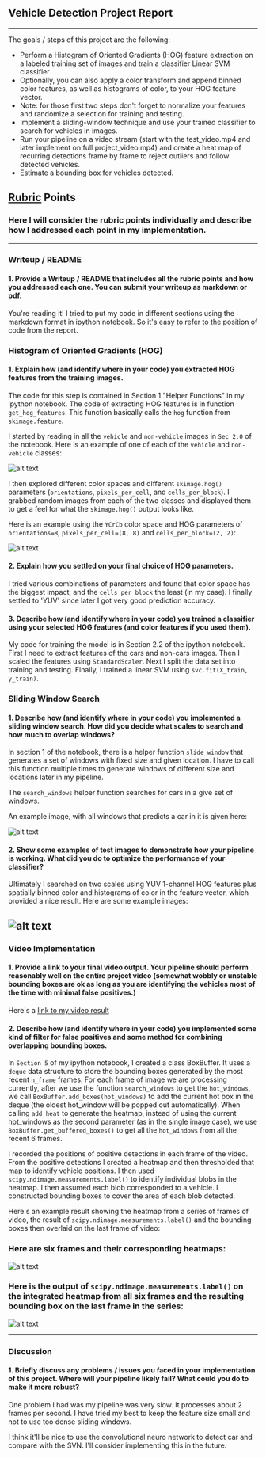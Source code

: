 ## Vehicle Detection Project Report

---

The goals / steps of this project are the following:

* Perform a Histogram of Oriented Gradients (HOG) feature extraction on a labeled training set of images and train a classifier Linear SVM classifier
* Optionally, you can also apply a color transform and append binned color features, as well as histograms of color, to your HOG feature vector. 
* Note: for those first two steps don't forget to normalize your features and randomize a selection for training and testing.
* Implement a sliding-window technique and use your trained classifier to search for vehicles in images.
* Run your pipeline on a video stream (start with the test_video.mp4 and later implement on full project_video.mp4) and create a heat map of recurring detections frame by frame to reject outliers and follow detected vehicles.
* Estimate a bounding box for vehicles detected.

[//]: # (Image References)
[image1]: ./report/car_notcar.png
[image2]: ./report/hog_features.png
[image3]: ./report/sliding_window.png
[image4]: ./report/sliding_window_multi.png
[image5]: ./report/consecutive_frame.png
[image6]: ./report/labels_and_bbox.png
[video1]: ./output_images/result_project_video.mp4

## [Rubric](https://review.udacity.com/#!/rubrics/513/view) Points
### Here I will consider the rubric points individually and describe how I addressed each point in my implementation.  

---
### Writeup / README

#### 1. Provide a Writeup / README that includes all the rubric points and how you addressed each one.  You can submit your writeup as markdown or pdf.

You're reading it! I tried to put my code in different sections using the markdown format in ipython notebook. So it's easy to refer to the position of code from the report.

### Histogram of Oriented Gradients (HOG)

#### 1. Explain how (and identify where in your code) you extracted HOG features from the training images.

The code for this step is contained in Section 1 "Helper Functions" in my ipython notebook. The code of extracting HOG features is in function `get_hog_features`. This function basically calls the `hog` function from `skimage.feature`.

I started by reading in all the `vehicle` and `non-vehicle` images in `Sec 2.0` of the notebook.  Here is an example of one of each of the `vehicle` and `non-vehicle` classes:

![alt text][image1]

I then explored different color spaces and different `skimage.hog()` parameters (`orientations`, `pixels_per_cell`, and `cells_per_block`).  I grabbed random images from each of the two classes and displayed them to get a feel for what the `skimage.hog()` output looks like.

Here is an example using the `YCrCb` color space and HOG parameters of `orientations=8`, `pixels_per_cell=(8, 8)` and `cells_per_block=(2, 2)`:

![alt text][image2]

#### 2. Explain how you settled on your final choice of HOG parameters.

I tried various combinations of parameters and found that color space has the biggest impact, and the `cells_per_block` the least (in my case). I finally settled to 'YUV' since later I got very good prediction accuracy.

#### 3. Describe how (and identify where in your code) you trained a classifier using your selected HOG features (and color features if you used them).

My code for training the model is in Section 2.2 of the ipython notebook. First I need to extract features of the cars and non-cars images. Then I scaled the features using `StandardScaler`. Next I split the data set into training and testing. Finally, I trained a linear SVM using `svc.fit(X_train, y_train)`.

### Sliding Window Search

#### 1. Describe how (and identify where in your code) you implemented a sliding window search.  How did you decide what scales to search and how much to overlap windows?

In section 1 of the notebook, there is a helper function `slide_window` that generates a set of windows with fixed size and given location. I have to call this function multiple times to generate windows of different size and locations later in my pipeline.

The `search_windows` helper function searches for cars in a give set of windows.

An example image, with all windows that predicts a car in it is given here:

![alt text][image3]

#### 2. Show some examples of test images to demonstrate how your pipeline is working.  What did you do to optimize the performance of your classifier?

Ultimately I searched on two scales using YUV 1-channel HOG features plus spatially binned color and histograms of color in the feature vector, which provided a nice result.  Here are some example images:

![alt text][image4]
---

### Video Implementation

#### 1. Provide a link to your final video output.  Your pipeline should perform reasonably well on the entire project video (somewhat wobbly or unstable bounding boxes are ok as long as you are identifying the vehicles most of the time with minimal false positives.)

Here's a [link to my video result](./output_images/result_project_video.mp4)


#### 2. Describe how (and identify where in your code) you implemented some kind of filter for false positives and some method for combining overlapping bounding boxes.

In `Section 5` of my ipython notebook, I created a class BoxBuffer. It uses a `deque` data structure to store the bounding boxes generated by the most recent `n_frame` frames. For each frame of image we are processing currently, after we use the function `search_windows` to get the `hot_windows`, we call `BoxBuffer.add_boxes(hot_windows)` to add the current hot box in the deque (the oldest hot_window will be popped out automatically). When calling `add_heat` to generate the heatmap, instead of using the current hot_windows as the second parameter (as in the single image case), we use `BoxBuffer.get_buffered_boxes()` to get all the `hot_windows` from all the recent 6 frames.

I recorded the positions of positive detections in each frame of the video.  From the positive detections I created a heatmap and then thresholded that map to identify vehicle positions.  I then used `scipy.ndimage.measurements.label()` to identify individual blobs in the heatmap.  I then assumed each blob corresponded to a vehicle.  I constructed bounding boxes to cover the area of each blob detected.  

Here's an example result showing the heatmap from a series of frames of video, the result of `scipy.ndimage.measurements.label()` and the bounding boxes then overlaid on the last frame of video:

### Here are six frames and their corresponding heatmaps:
![alt text][image5]

### Here is the output of `scipy.ndimage.measurements.label()` on the integrated heatmap from all six frames and the resulting bounding box on the last frame in the series:
![alt text][image6]


---

### Discussion

#### 1. Briefly discuss any problems / issues you faced in your implementation of this project.  Where will your pipeline likely fail?  What could you do to make it more robust?

One problem I had was my pipeline was very slow. It processes about 2 frames per second. I have tried my best to keep the feature size small and not to use too dense sliding windows.

I think it'll be nice to use the convolutional neuro network to detect car and compare with the SVN. I'll consider implementing this in the future.